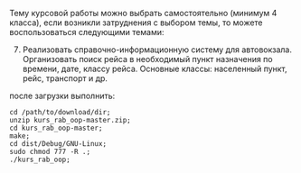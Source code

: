 Тему курсовой работы можно выбрать самостоятельно (минимум 4 класса), 
если возникли затруднения с выбором темы, то можете воспользоваться следующими темами:

7) Реализовать справочно-информационную систему для автовокзала. 
Организовать поиск рейса в необходимый пункт назначения по времени, дате, классу рейса. 
Основные классы: населенный пункт, рейс, транспорт и др.  

после загрузки выполнить: 

```linux
cd /path/to/download/dir; 
unzip kurs_rab_oop-master.zip; 
cd kurs_rab_oop-master; 
make; 
cd dist/Debug/GNU-Linux; 
sudo chmod 777 -R .; 
./kurs_rab_oop; 
```